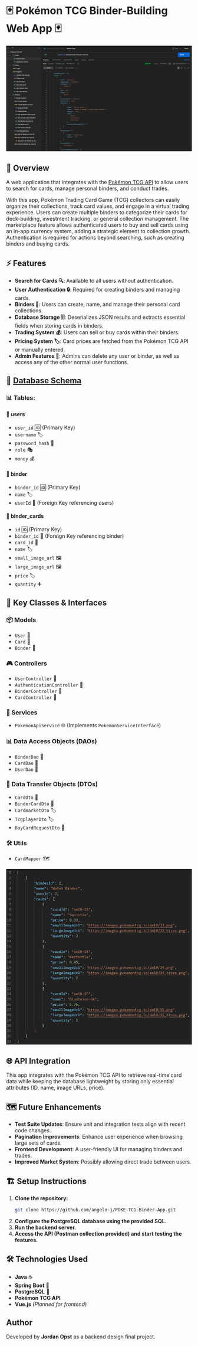 # 🃏 Pokémon TCG Binder-Building Web App 🃏

![Example Postman View With Requests](docs/screenshots/Postman%20View.png)

## 📖 Overview
A web application that integrates with the [Pokémon TCG API](https://pokemontcg.io/) to allow users to search for cards, manage personal binders, and conduct trades.  

With this app, Pokémon Trading Card Game (TCG) collectors can easily organize their collections, track card values, and engage in a virtual trading experience.
Users can create multiple binders to categorize their cards for deck-building, investment tracking, or general collection management.
The marketplace feature allows authenticated users to buy and sell cards using an in-app currency system, adding a strategic element to collection growth.
Authentication is required for actions beyond searching, such as creating binders and buying cards.

## ⚡ Features
- **Search for Cards 🔍**: Available to all users without authentication.
- **User Authentication 🔒**: Required for creating binders and managing cards.
- **Binders 📂**: Users can create, name, and manage their personal card collections.
- **Database Storage 🗄️**: Deserializes JSON results and extracts essential fields when storing cards in binders.
- **Trading System 💰**: Users can sell or buy cards within their binders.
- **Pricing System 🏷️**: Card prices are fetched from the Pokémon TCG API or manually entered.
- **Admin Features 👀**: Admins can delete any user or binder, as well as access any of the other normal user functions.

## 💾 [Database Schema](database/pokemonTcgSQL.sql)
### 📊 Tables:
#### 👤 users
- `user_id`  🆔 (Primary Key)
- `username` 🏷️
- `password_hash` 🔑
- `role` 🎭
- `money` 💰

#### 📁 binder
- `binder_id` 🆔 (Primary Key)
- `name` 🏷️
- `userId` 🔗 (Foreign Key referencing users)

#### 🎴 binder_cards
- `id` 🆔 (Primary Key)
- `binder_id` 🔗 (Foreign Key referencing binder)
- `card_id` 🎴
- `name` 🏷️
- `small_image_url` 🖼️
- `large_image_url` 🖼️
- `price` 🏷️
- `quantity` ➕

## 🎯 Key Classes & Interfaces
### 📦 Models
- `User` 👤
- `Card` 🎴
- `Binder` 📂

### 🎮 Controllers ###
- `UserController` 👥
- `AuthenticationController` 🔑
- `BinderController` 📂
- `CardController` 🎴

### 🔧 Services
- `PokemonApiService` 🌐 (Implements `PokemonServiceInterface`)

### 📊 Data Access Objects (DAOs)
- `BinderDao` 📂
- `CardDao` 🎴
- `UserDao` 👤

### 📜 Data Transfer Objects (DTOs)
- `CardDto` 🎴
- `BinderCardDto` 📂
- `CardmarketDto` 🏷️
- `TcgplayerDto` 🏷️
- `BuyCardRequestDto` 🛒

### 🛠️ Utils
- `CardMapper` 🗺️

![Example Binder View in JSON](docs/screenshots/Binder%20View.png)

## 🌐 API Integration
This app integrates with the Pokémon TCG API to retrieve real-time card data while keeping the 
database lightweight by storing only essential attributes (ID, name, image URLs, price).

## 🗺️ Future Enhancements
- **Test Suite Updates**: Ensure unit and integration tests align with recent code changes.
- **Pagination Improvements**: Enhance user experience when browsing large sets of cards.
- **Frontend Development**: A user-friendly UI for managing binders and trades.
- **Improved Market System**: Possibly allowing direct trade between users.

## 🏗️ Setup Instructions
1. **Clone the repository:**
   ```sh
   git clone https://github.com/angelo-j/POKE-TCG-Binder-App.git
   ```
2. **Configure the PostgreSQL database using the provided SQL.**
3. **Run the backend server.**
4. **Access the API (Postman collection provided) and start testing the features.**

## 🛠️ Technologies Used
- **Java** ☕
- **Spring Boot** 🌱
- **PostgreSQL** 🐘
- **Pokémon TCG API**
- **Vue.js** *(Planned for frontend)*

## Author
Developed by **Jordan Opst** as a backend design final project.


